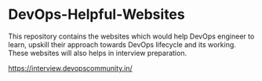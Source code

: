 # DevOps-Helpful-Websites
This repository contains the websites which would help DevOps engineer to learn, upskill their approach towards DevOps lifecycle and its working. These websites will also helps in interview preparation.


https://interview.devopscommunity.in/
